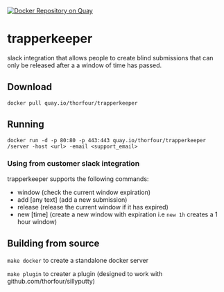 [![Docker Repository on Quay](https://quay.io/repository/thorfour/trapperkeeper/status "Docker Repository on Quay")](https://quay.io/repository/thorfour/trapperkeeper)

# trapperkeeper
slack integration that allows people to create blind submissions that can only be released after a a window of time has passed.

## Download

`docker pull quay.io/thorfour/trapperkeeper`

## Running

`docker run -d -p 80:80 -p 443:443 quay.io/thorfour/trapperkeeper /server -host <url> -email <support_email>`

### Using from customer slack integration

trapperkeeper supports the following commands:
  - window (check the current window expiration)
  - add [any text] (add a new submission)
  - release (release the current window if it has expired)
  - new [time] (create a new window with expiration i.e `new 1h` creates a 1 hour window)

## Building from source

`make docker` to create a standalone docker server

`make plugin` to creater a plugin (designed to work with github.com/thorfour/sillyputty)
